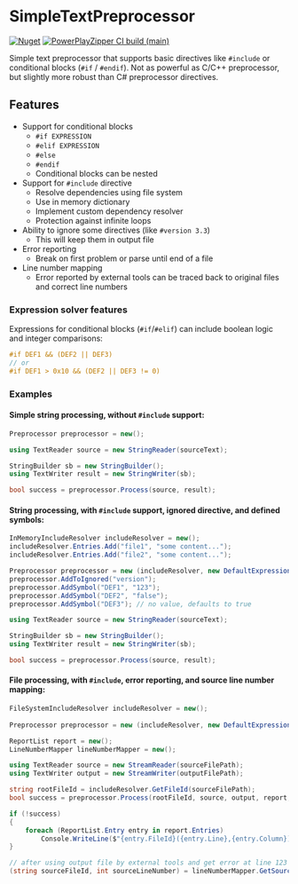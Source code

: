 # SimpleTextPreprocessor

[![Nuget](https://img.shields.io/nuget/v/BEHC.SimpleTextPreprocessor)](https://www.nuget.org/packages/BEHC.SimpleTextPreprocessor/)
[![PowerPlayZipper CI build (main)](https://github.com/behcpl/SimpleTextPreprocessor/actions/workflows/main.yml/badge.svg)](https://github.com/behcpl/SimpleTextPreprocessor/actions)

Simple text preprocessor that supports basic directives like `#include` or conditional blocks (`#if` / `#endif`).
Not as powerful as C/C++ preprocessor, but slightly more robust than C# preprocessor directives.

## Features

* Support for conditional blocks
  * `#if EXPRESSION`
  * `#elif EXPRESSION`
  * `#else`
  * `#endif`
  * Conditional blocks can be nested
* Support for `#include` directive
  * Resolve dependencies using file system
  * Use in memory dictionary
  * Implement custom dependency resolver
  * Protection against infinite loops
* Ability to ignore some directives (like `#version 3.3`)
  * This will keep them in output file
* Error reporting
  * Break on first problem or parse until end of a file
* Line number mapping
  * Error reported by external tools can be traced back to original files and correct line numbers

### Expression solver features

Expressions for conditional blocks (`#if`/`#elif`) can include boolean logic and integer comparisons:
```c++
#if DEF1 && (DEF2 || DEF3)
// or
#if DEF1 > 0x10 && (DEF2 || DEF3 != 0)
```

### Examples

#### Simple string processing, without `#include` support:
```csharp
Preprocessor preprocessor = new();

using TextReader source = new StringReader(sourceText);

StringBuilder sb = new StringBuilder();
using TextWriter result = new StringWriter(sb);

bool success = preprocessor.Process(source, result);
```

#### String processing, with `#include` support, ignored directive, and defined symbols:
```csharp
InMemoryIncludeResolver includeResolver = new();
includeResolver.Entries.Add("file1", "some content...");
includeResolver.Entries.Add("file2", "some content...");

Preprocessor preprocessor = new (includeResolver, new DefaultExpressionSolver(), PreprocessorOptions.Default);
preprocessor.AddToIgnored("version");
preprocessor.AddSymbol("DEF1", "123");
preprocessor.AddSymbol("DEF2", "false");
preprocessor.AddSymbol("DEF3"); // no value, defaults to true

using TextReader source = new StringReader(sourceText);

StringBuilder sb = new StringBuilder();
using TextWriter result = new StringWriter(sb);

bool success = preprocessor.Process(source, result);
```

#### File processing, with `#include`, error reporting, and source line number mapping:
```csharp
FileSystemIncludeResolver includeResolver = new();
 
Preprocessor preprocessor = new (includeResolver, new DefaultExpressionSolver(), PreprocessorOptions.Default);

ReportList report = new();
LineNumberMapper lineNumberMapper = new();

using TextReader source = new StreamReader(sourceFilePath);
using TextWriter output = new StreamWriter(outputFilePath);

string rootFileId = includeResolver.GetFileId(sourceFilePath);
bool success = preprocessor.Process(rootFileId, source, output, report, lineNumberMapper);

if (!success)
{
    foreach (ReportList.Entry entry in report.Entries)
        Console.WriteLine($"{entry.FileId}({entry.Line},{entry.Column}): {entry.Message}");
}

// after using output file by external tools and get error at line 123 it is possible to point to correct file/line number
(string sourceFileId, int sourceLineNumber) = lineNumberMapper.GetSource(123);
```
